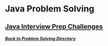 # Java Problem Solving

## [Java Interview Prep Challenges](https://github.com/ChristianPari/Java-Interview-Prep)

##### [Back to Problem Solving Directory](https://github.com/ChristianPari/Problem-Solving-Directory)
